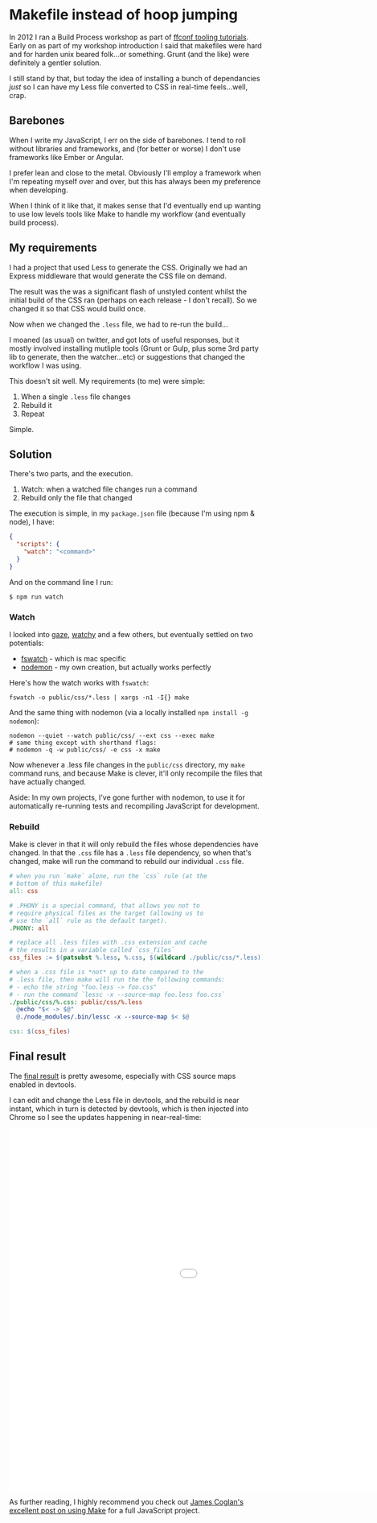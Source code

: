 # Makefile instead of hoop jumping

In 2012 I ran a Build Process workshop as part of [ffconf tooling tutorials](http://2012.ffconf.org/#tooling). Early on as part of my workshop introduction I said that makefiles were hard and for harden unix beared folk...or something. Grunt (and the like) were definitely a gentler solution.

I still stand by that, but today the idea of installing a bunch of dependancies *just* so I can have my Less file converted to CSS in real-time feels...well, crap.

<!--more-->

## Barebones

When I write my JavaScript, I err on the side of barebones. I tend to roll without libraries and frameworks, and (for better or worse) I don't use frameworks like Ember or Angular.

I prefer lean and close to the metal. Obviously I'll employ a framework when I'm repeating myself over and over, but this has always been my preference when developing.

When I think of it like that, it makes sense that I'd eventually end up wanting to use low levels tools like Make to handle my workflow (and eventually build process).

## My requirements

I had a project that used Less to generate the CSS. Originally we had an Express middleware that would generate the CSS file on demand.

The result was the was a significant flash of unstyled content whilst the initial build of the CSS ran (perhaps on each release - I don't recall). So we changed it so that CSS would build once.

Now when we changed the `.less` file, we had to re-run the build...

I moaned (as usual) on twitter, and got lots of useful responses, but it mostly involved installing mutliple tools (Grunt or Gulp, plus some 3rd party lib to generate, then the watcher...etc) or suggestions that changed the workflow I was using.

This doesn't sit well. My requirements (to me) were simple:

1. When a single `.less` file changes
2. Rebuild it
3. Repeat

Simple.

## Solution

There's two parts, and the execution.

1. Watch: when a watched file changes run a command
2. Rebuild only the file that changed

The execution is simple, in my `package.json` file (because I'm using npm & node), I have:

```json
{
  "scripts": {
    "watch": "<command>"
  }
}
```

And on the command line I run:

```shell
$ npm run watch
```

### Watch

I looked into [gaze](http://npmjs.org/gaze), [watchy](https://github.com/caseywebdev/watchy) and a few others, but eventually settled on two potentials:

- [fswatch](https://github.com/emcrisostomo/fswatch) - which is mac specific
- [nodemon](https://github.com/remy/nodemon) - my own creation, but actually works perfectly

Here's how the watch works with `fswatch`:

```shell
fswatch -o public/css/*.less | xargs -n1 -I{} make
```

And the same thing with nodemon (via a locally installed `npm install -g nodemon`):

```shell
nodemon --quiet --watch public/css/ --ext css --exec make
# same thing except with shorthand flags:
# nodemon -q -w public/css/ -e css -x make
```

Now whenever a .less file changes in the `public/css` directory, my `make` command runs, and because Make is clever, it'll only recompile the files that have actually changed.

Aside: In my own projects, I've gone further with nodemon, to use it for automatically re-running tests and recompiling JavaScript for development.

### Rebuild

Make is clever in that it will only rebuild the files whose dependencies have changed. In that the `.css` file has a `.less` file dependency, so when that's changed, make will run the command to rebuild our individual `.css` file.

```makefile
# when you run `make` alone, run the `css` rule (at the
# bottom of this makefile)
all: css

# .PHONY is a special command, that allows you not to
# require physical files as the target (allowing us to
# use the `all` rule as the default target).
.PHONY: all

# replace all .less files with .css extension and cache
# the results in a variable called `css_files`
css_files := $(patsubst %.less, %.css, $(wildcard ./public/css/*.less))

# when a .css file is *not* up to date compared to the
# .less file, then make will run the the following commands:
# - echo the string "foo.less -> foo.css"
# - run the command `lessc -x --source-map foo.less foo.css`
./public/css/%.css: public/css/%.less
  @echo "$< -> $@"
  @./node_modules/.bin/lessc -x --source-map $< $@

css: $(css_files)
```

## Final result

The [final result](https://gist.github.com/remy/274232f8b47dfa163324) is pretty awesome, especially with CSS source maps enabled in devtools.

I can edit and change the Less file in devtools, and the rebuild is near instant, which in turn is detected by devtools, which is then injected into Chrome so I see the updates happening in near-real-time:

<iframe width="1280" height="720" src="//www.youtube.com/embed/6bcCpk_U3qc?rel=0" frameborder="0" allowfullscreen></iframe>

As further reading, I highly recommend you check out [James Coglan's excellent post on using Make](https://blog.jcoglan.com/2014/02/05/building-javascript-projects-with-make/) for a full JavaScript project.